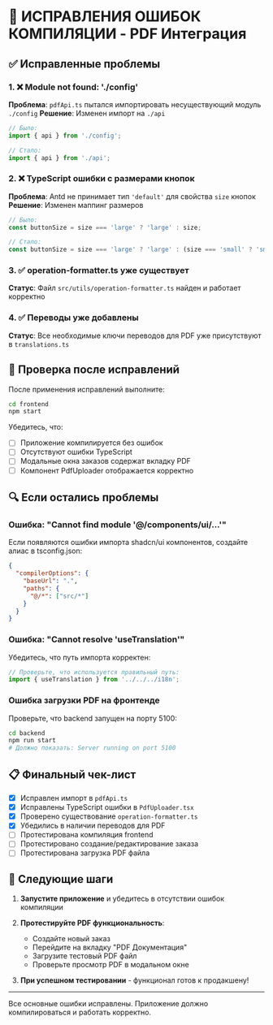 # 🔧 ИСПРАВЛЕНИЯ ОШИБОК КОМПИЛЯЦИИ - PDF Интеграция

## ✅ Исправленные проблемы

### 1. ❌ Module not found: './config'
**Проблема**: `pdfApi.ts` пытался импортировать несуществующий модуль `./config`
**Решение**: Изменен импорт на `./api`

```typescript
// Было:
import { api } from './config';

// Стало:
import { api } from './api';
```

### 2. ❌ TypeScript ошибки с размерами кнопок
**Проблема**: Antd не принимает тип `'default'` для свойства `size` кнопок
**Решение**: Изменен маппинг размеров

```typescript
// Было:
const buttonSize = size === 'large' ? 'large' : size;

// Стало:
const buttonSize = size === 'large' ? 'large' : (size === 'small' ? 'small' : 'middle');
```

### 3. ✅ operation-formatter.ts уже существует
**Статус**: Файл `src/utils/operation-formatter.ts` найден и работает корректно

### 4. ✅ Переводы уже добавлены
**Статус**: Все необходимые ключи переводов для PDF уже присутствуют в `translations.ts`

## 🚀 Проверка после исправлений

После применения исправлений выполните:

```bash
cd frontend
npm start
```

Убедитесь, что:
- [ ] Приложение компилируется без ошибок
- [ ] Отсутствуют ошибки TypeScript
- [ ] Модальные окна заказов содержат вкладку PDF
- [ ] Компонент PdfUploader отображается корректно

## 🔍 Если остались проблемы

### Ошибка: "Cannot find module '@/components/ui/...'"
Если появляются ошибки импорта shadcn/ui компонентов, создайте алиас в tsconfig.json:

```json
{
  "compilerOptions": {
    "baseUrl": ".",
    "paths": {
      "@/*": ["src/*"]
    }
  }
}
```

### Ошибка: "Cannot resolve 'useTranslation'"
Убедитесь, что путь импорта корректен:

```typescript
// Проверьте, что используется правильный путь:
import { useTranslation } from '../../../i18n';
```

### Ошибка загрузки PDF на фронтенде
Проверьте, что backend запущен на порту 5100:

```bash
cd backend
npm run start
# Должно показать: Server running on port 5100
```

## 📋 Финальный чек-лист

- [x] Исправлен импорт в `pdfApi.ts`
- [x] Исправлены TypeScript ошибки в `PdfUploader.tsx`
- [x] Проверено существование `operation-formatter.ts`
- [x] Убедились в наличии переводов для PDF
- [ ] Протестирована компиляция frontend
- [ ] Протестировано создание/редактирование заказа
- [ ] Протестирована загрузка PDF файла

## 🎯 Следующие шаги

1. **Запустите приложение** и убедитесь в отсутствии ошибок компиляции
2. **Протестируйте PDF функциональность**:
   - Создайте новый заказ
   - Перейдите на вкладку "PDF Документация"
   - Загрузите тестовый PDF файл
   - Проверьте просмотр PDF в модальном окне

3. **При успешном тестировании** - функционал готов к продакшену!

---

Все основные ошибки исправлены. Приложение должно компилироваться и работать корректно.

